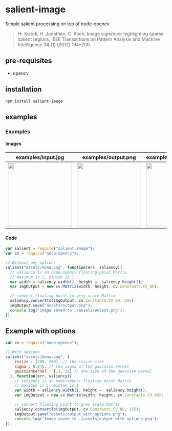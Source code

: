 # salient-image
Simple salient processing on top of node-opencv
> H. Xiaodi, H. Jonathan, C. Koch, Image signature: highlighting sparse salient regions, IEEE Transactions on Pattern Analysis and Machine Intelligence 34 (1) (2012) 194–200.

## pre-requisites

* opencv

## installation

```shell
npm install salient-image
```

## examples

### Examples

#### Images
| examples/input.jpg | examples/output.png | examples/output_with_options.png |
|---|---|---|
| <img src="https://raw.githubusercontent.com/piercus/salient-image/master/assets/mona.png"  width="200px"/> | <img src="https://raw.githubusercontent.com/piercus/salient-image/master/assets/output.png"  width="200px"/> | <img src="https://raw.githubusercontent.com/piercus/salient-image/master/assets/output_with_options.png"  width="200px"/> |

#### Code

```js
var salient = require("salient-image");
var cv = require("node-opencv");

// Without any options
salient("assets/mona.png", function(err, saliency){
  // saliency is an node-opencv floating-point Matrix
  // maximum is 1, minium is 1
  var width = saliency.width(), height =  saliency.height();
  var imgOutput = new cv.Matrix(width, height, cv.Constants.CV_8U);

  // convert floating point to grey scale Matrix
  saliency.convertTo(imgOutput, cv.Constants.CV_8U, 255);
  imgOutput.save("assets/output.png");
  console.log('Image saved to ./assets/output.png');
});
```


## Example with options

```js
var cv = require("node-opencv");

// With options
salient("assets/mona.png", {
    resize : [200, 200], // the resize size
    sigma : 0.045, // the sigma of the gaussian kernel
    gaussianKernel : [11, 11] // the size of the gaussian kernel
  }, function(err, saliency){
    // saliency is an node-opencv floating-point Matrix
    // maximum is 1, minium is 1
    var width = saliency.width(), height =  saliency.height();
    var imgOutput = new cv.Matrix(width, height, cv.Constants.CV_8U);

    // convert floating point to grey scale Matrix
    saliency.convertTo(imgOutput, cv.Constants.CV_8U, 255);
    imgOutput.save("assets/output_with_options.png");
    console.log('Image saved to ./assets/output_with_options.png');
});
```
